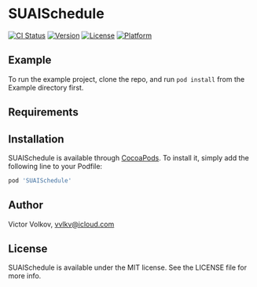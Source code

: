 # SUAISchedule

[![CI Status](https://img.shields.io/travis/vvlkv/SUAISchedule.svg?style=flat)](https://travis-ci.org/vvlkv/SUAISchedule)
[![Version](https://img.shields.io/cocoapods/v/SUAISchedule.svg?style=flat)](https://cocoapods.org/pods/SUAISchedule)
[![License](https://img.shields.io/cocoapods/l/SUAISchedule.svg?style=flat)](https://cocoapods.org/pods/SUAISchedule)
[![Platform](https://img.shields.io/cocoapods/p/SUAISchedule.svg?style=flat)](https://cocoapods.org/pods/SUAISchedule)

## Example

To run the example project, clone the repo, and run `pod install` from the Example directory first.

## Requirements

## Installation

SUAISchedule is available through [CocoaPods](https://cocoapods.org). To install
it, simply add the following line to your Podfile:

```ruby
pod 'SUAISchedule'
```

## Author

Victor Volkov, vvlkv@icloud.com

## License

SUAISchedule is available under the MIT license. See the LICENSE file for more info.
